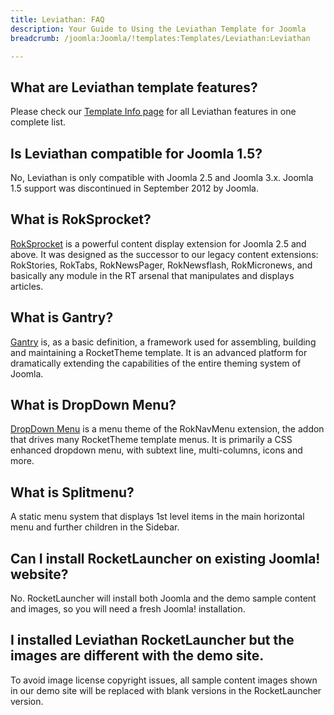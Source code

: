```yaml
---
title: Leviathan: FAQ
description: Your Guide to Using the Leviathan Template for Joomla
breadcrumb: /joomla:Joomla/!templates:Templates/Leviathan:Leviathan

---
```


What are Leviathan template features?
-----
Please check our [Template Info page][features] for all Leviathan features in one complete list.

Is Leviathan compatible for Joomla 1.5?
-----
No, Leviathan is only compatible with Joomla 2.5 and Joomla 3.x. Joomla 1.5 support was discontinued in September 2012 by Joomla.

What is RokSprocket?
-----
[RokSprocket][roksprocket] is a powerful content display extension for Joomla 2.5 and above. It was designed as the successor to our legacy content extensions: RokStories, RokTabs, RokNewsPager, RokNewsflash, RokMicronews, and basically any module in the RT arsenal that manipulates and displays articles.

What is Gantry?
-----
[Gantry][gantry] is, as a basic definition, a framework used for assembling, building and maintaining a RocketTheme template. It is an advanced platform for dramatically extending the capabilities of the entire theming system of Joomla.

What is DropDown Menu?
-----
[DropDown Menu][dropdown] is a menu theme of the RokNavMenu extension, the addon that drives many RocketTheme template menus. It is primarily a CSS enhanced dropdown menu, with subtext line, multi-columns, icons and more.

What is Splitmenu?
-----
A static menu system that displays 1st level items in the main horizontal menu and further children in the Sidebar.

Can I install RocketLauncher on existing Joomla! website?
-----
No. RocketLauncher will install both Joomla and the demo sample content and images, so you will need a fresh Joomla! installation.

I installed Leviathan RocketLauncher but the images are different with the demo site.
-----
To avoid image license copyright issues, all sample content images shown in our demo site will be replaced with blank versions in the RocketLauncher version.

[gantry]: http://gantry.org/
[features]: http://demo.rockettheme.com/joomla-templates/Leviathan/features
[font]: http://www.fontsquirrel.com/fonts/ubuntu
[forum]: http://www.rockettheme.com/forum/joomla-template-leviathan
[roksprocket]: http://www.rockettheme.com/joomla/extensions/roksprocket
[dropdown]: http://demo.rockettheme.com/joomla-templates/Leviathan/features/menu-options
[splitmenu]: http://demo.rockettheme.com/joomla-templates/Leviathan/features/menu-options
[extensions]: http://demo.rockettheme.com/joomla-templates/Leviathan/features/extensions